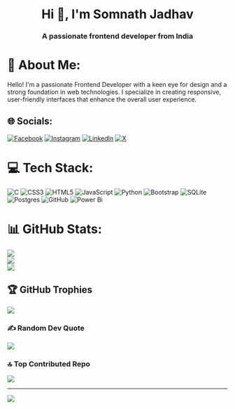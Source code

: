<h1 align="center">Hi 👋, I'm Somnath Jadhav</h1>
<h3 align="center">A passionate frontend developer from India</h3>


# 💫 About Me:
Hello! I'm a passionate Frontend Developer with a keen eye for design and a strong foundation in web technologies. I specialize in creating responsive, user-friendly interfaces that enhance the overall user experience.


## 🌐 Socials:
[![Facebook](https://img.shields.io/badge/Facebook-%231877F2.svg?logo=Facebook&logoColor=white)](https://facebook.com/https://www.facebook.com/profile.php?id=100073095331443&mibextid=ZbWKwL) [![Instagram](https://img.shields.io/badge/Instagram-%23E4405F.svg?logo=Instagram&logoColor=white)](https://instagram.com/https://www.instagram.com/somajadhav___) [![LinkedIn](https://img.shields.io/badge/LinkedIn-%230077B5.svg?logo=linkedin&logoColor=white)](https://linkedin.com/in/https://www.linkedin.com/in/somajadhav3322) [![X](https://img.shields.io/badge/X-black.svg?logo=X&logoColor=white)](https://x.com/https://x.com/Somajadhav_) 

# 💻 Tech Stack:
![C](https://img.shields.io/badge/c-%2300599C.svg?style=flat&logo=c&logoColor=white) ![CSS3](https://img.shields.io/badge/css3-%231572B6.svg?style=flat&logo=css3&logoColor=white) ![HTML5](https://img.shields.io/badge/html5-%23E34F26.svg?style=flat&logo=html5&logoColor=white) ![JavaScript](https://img.shields.io/badge/javascript-%23323330.svg?style=flat&logo=javascript&logoColor=%23F7DF1E) ![Python](https://img.shields.io/badge/python-3670A0?style=flat&logo=python&logoColor=ffdd54) ![Bootstrap](https://img.shields.io/badge/bootstrap-%238511FA.svg?style=flat&logo=bootstrap&logoColor=white) ![SQLite](https://img.shields.io/badge/sqlite-%2307405e.svg?style=flat&logo=sqlite&logoColor=white) ![Postgres](https://img.shields.io/badge/postgres-%23316192.svg?style=flat&logo=postgresql&logoColor=white)  ![GitHub](https://img.shields.io/badge/github-%23121011.svg?style=flat&logo=github&logoColor=white) ![Power Bi](https://img.shields.io/badge/power_bi-F2C811?style=flat&logo=powerbi&logoColor=black)
# 📊 GitHub Stats:
![](https://github-readme-stats.vercel.app/api?username=Somajadhav33&theme=neon&hide_border=false&include_all_commits=false&count_private=true)<br/>
![](https://github-readme-streak-stats.herokuapp.com/?user=Somajadhav33&theme=neon&hide_border=false)<br/>
![](https://github-readme-stats.vercel.app/api/top-langs/?username=Somajadhav33&theme=neon&hide_border=false&include_all_commits=false&count_private=true&layout=compact)

## 🏆 GitHub Trophies
![](https://github-profile-trophy.vercel.app/?username=Somajadhav33&theme=onedark&no-frame=false&no-bg=true&margin-w=4)

### ✍️ Random Dev Quote
![](https://quotes-github-readme.vercel.app/api?type=horizontal&theme=tokyonight)

### 🔝 Top Contributed Repo
![](https://github-contributor-stats.vercel.app/api?username=Somajadhav33&limit=5&theme=dark&combine_all_yearly_contributions=true)

---
[![](https://visitcount.itsvg.in/api?id=Somajadhav33&icon=8&color=0)](https://visitcount.itsvg.in)

<!-- Proudly created with GPRM ( https://gprm.itsvg.in ) -->
